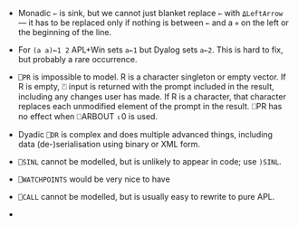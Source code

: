 - Monadic `←` is sink, but we cannot just blanket replace `←` with `⍙LeftArrow` — it has to be replaced only if nothing is between `←` and a `⋄` on the left or the beginning of the line.
* For `(a a)←1 2` APL+Win sets `a←1` but Dyalog sets `a←2`. This is hard to fix, but probably a rare occurrence.

* `⎕PR` is impossible to model. R is a character singleton or empty vector. If R is
   empty, ⍞ input is returned with the prompt included in the result, 
  including any changes user has made. If R is a character, that character
   replaces each unmodified element of the prompt in the result. ⎕PR has 
  no effect when ⎕ARBOUT ⍳0 is used.

* Dyadic `⎕DR` is complex and does multiple advanced things, including data (de-)serialisation using binary or XML form.

* `⎕SINL` cannot be modelled, but is unlikely to appear in code; use `)SINL`.

* `⎕WATCHPOINTS` would be very nice to have

* `⎕CALL` cannot be modelled, but is usually easy to rewrite to pure APL.

* 
